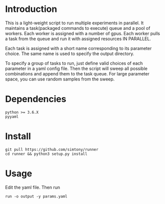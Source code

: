 # Introduction

This is a light-weight script to run multiple experiments in parallel. 
It maintains a task(packaged commands to execute) queue and a pool of workers. 
Each worker is assigned with a number of gpus.
Each worker pulls a task from the queue and run it with assigned resources IN PARALLEL. 

Each task is assigned with a short name corresponding to its parameter choice. The same name is used
to specify the output directory. 

To specify a group of tasks to run, just define valid choices of each parameter in a yaml config file. 
Then the script will sweep all possible combinations and append them to the task queue. 
For large parameter space, you can use random samples from the sweep.

# Dependencies
```
python >= 3.6.X
pyyaml
```
# Install
```
git pull https://github.com/simtony/runner
cd runner && python3 setup.py install
```

# Usage
Edit the yaml file. Then run
```
run -o output -y params.yaml
```   
